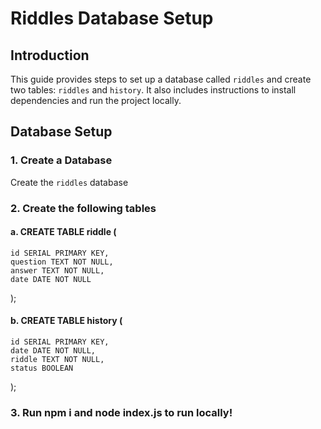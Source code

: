 # Riddles Database Setup

## Introduction
This guide provides steps to set up a database called `riddles` and create two tables: `riddles` and `history`. It also includes instructions to install dependencies and run the project locally.

## Database Setup

### 1. Create a Database
Create the `riddles` database

### 2. Create the following tables

#### a. CREATE TABLE riddle (
    id SERIAL PRIMARY KEY,
    question TEXT NOT NULL,
    answer TEXT NOT NULL,
    date DATE NOT NULL
);

#### b. CREATE TABLE history (
    id SERIAL PRIMARY KEY,
    date DATE NOT NULL,
    riddle TEXT NOT NULL,
    status BOOLEAN
);

### 3. Run npm i and node index.js to run locally!
